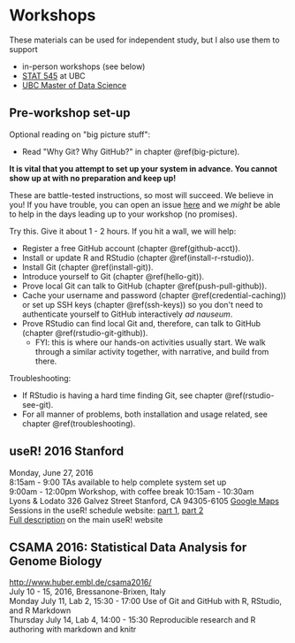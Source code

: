 # Workshops

These materials can be used for independent study, but I also use them to support

  * in-person workshops (see below)
  * [STAT 545](http://stat545.com) at UBC
  * [UBC Master of Data Science](http://masterdatascience.science.ubc.ca)

## Pre-workshop set-up

Optional reading on "big picture stuff":

  * Read "Why Git? Why GitHub?" in chapter \@ref(big-picture).

**It is vital that you attempt to set up your system in advance. You cannot show up at with no preparation and keep up!**

These are battle-tested instructions, so most will succeed. We believe in you! If you have trouble, you can open an issue [here](https://github.com/jennybc/happy-git-with-r/issues) and we *might* be able to help in the days leading up to your workshop (no promises).

Try this. Give it about 1 - 2 hours. If you hit a wall, we will help:

  * Register a free GitHub account (chapter \@ref(github-acct)).
  * Install or update R and RStudio (chapter \@ref(install-r-rstudio)).
  * Install Git (chapter \@ref(install-git)).
  * Introduce yourself to Git (chapter \@ref(hello-git)).
  * Prove local Git can talk to GitHub (chapter \@ref(push-pull-github)).
  * Cache your username and password (chapter \@ref(credential-caching)) or set up SSH keys (chapter \@ref(ssh-keys)) so you don't need to authenticate yourself to GitHub interactively *ad nauseum*.
  * Prove RStudio can find local Git and, therefore, can talk to GitHub (chapter \@ref(rstudio-git-github)).
    - FYI: this is where our hands-on activities usually start. We walk through a similar activity together, with narrative, and build from there.

Troubleshooting:

  * If RStudio is having a hard time finding Git, see chapter \@ref(rstudio-see-git).
  * For all manner of problems, both installation and usage related, see chapter \@ref(troubleshooting).

## useR! 2016 Stanford

Monday, June 27, 2016  
8:15am - 9:00 TAs available to help complete system set up  
9:00am - 12:00pm Workshop, with coffee break 10:15am - 10:30am  
Lyons & Lodato 326 Galvez Street Stanford, CA 94305-6105 [Google Maps](https://goo.gl/maps/wkvKkBkbs1J2)  
Sessions in the useR! schedule website: [part 1](http://schedule.user2016.org/event/7Bad/using-git-and-github-with-r-rstudio-and-r-markdown-part-1), [part 2](http://schedule.user2016.org/event/7Bav/using-git-and-github-with-r-rstudio-and-r-markdown-part-2)  
[Full description](http://user2016.org/tutorials/01.html) on the main useR! website  

<!--    
### What we can do together

  * Verify and complete the most difficult part: installation and configuration!
  * Create a Git repository and connect the local repo to a GitHub remote, for new and existing projects.
  * Run R code, via R Markdown or a script, and share a presentable report via GitHub.
  * The intersection of GitHub and the R world:
    - R packages developed on GitHub and how to make use of [Issues](https://guides.github.com/features/issues/)
    - [METACRAN](http://www.r-pkg.org) [read-only mirror](https://github.com/cran) of all of CRAN + R-specific searching tips.
  * Propose a change to someone else's project, i.e. "make a [pull request](https://help.github.com/articles/using-pull-requests/)".
  * Discuss daily workflow:
    - How often should I commit? Which files should I commit?
    - Data files and the dilemmas they present.
    - Most common Git predicaments. How to avoid and recover.
    - How do groups of 1, 5, or 10 people structure their work with Git(Hub)?
-->

## CSAMA 2016: Statistical Data Analysis for Genome Biology

<http://www.huber.embl.de/csama2016/>  
July 10 - 15, 2016, Bressanone-Brixen, Italy  
Monday July 11, Lab 2, 15:30 - 17:00 Use of Git and GitHub with R, RStudio, and R Markdown  
Thursday July 14, Lab 4, 14:00 - 15:30 Reproducible research and R authoring with markdown and knitr  
